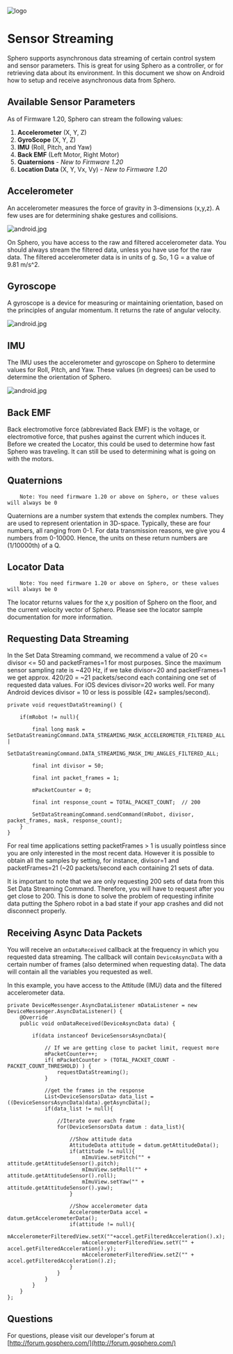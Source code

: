 ![logo](http://update.orbotix.com/developer/sphero-small.png)

# Sensor StreamingSphero supports asynchronous data streaming of certain control system and sensor parameters.  This is great for using Sphero as a controller, or for retrieving data about its environment.  In this document we show on Android how to setup and receive asynchronous data from Sphero.

## Available Sensor Parameters
As of Firmware 1.20, Sphero can stream the following values: 1. **Accelerometer** (X, Y, Z) 2. **GyroScope** (X, Y, Z)
 3. **IMU** (Roll, Pitch, and Yaw)
 4. **Back EMF** (Left Motor, Right Motor)
 5. **Quaternions** - *New to Firmware 1.20*
 6. **Location Data** (X, Y, Vx, Vy) - *New to Firmware 1.20*## Accelerometer

An accelerometer measures the force of gravity in 3-dimensions (x,y,z).  A few uses are for determining shake gestures and collisions. 

![android.jpg](https://github.com/orbotix/Sphero-Android-SDK/raw/master/assets/accelerometer.png)

On Sphero, you have access to the raw and filtered accelerometer data.  You should always stream the filtered data, unless you have use for the raw data.  The filtered accelerometer data is in units of g.  So, 1 G = a value of 9.81 m/s^2. 
## Gyroscope

A gyroscope is a device for measuring or maintaining orientation, based on the principles of angular momentum. It returns the rate of angular velocity.

![android.jpg](https://github.com/orbotix/Sphero-Android-SDK/raw/master/assets/gyroscope.png)## IMU
The IMU uses the accelerometer and gyroscope on Sphero to determine values for Roll, Pitch, and Yaw.  These values (in degrees) can be used to determine the orientation of Sphero.
![android.jpg](https://github.com/orbotix/Sphero-Android-SDK/raw/master/assets/IMU.png)## Back EMF

Back electromotive force (abbreviated Back EMF) is the voltage, or electromotive force, that pushes against the current which induces it.  Before we created the Locator, this could be used to determine how fast Sphero was traveling. It can still be used to determining what is going on with the motors.

## Quaternions

		Note: You need firmware 1.20 or above on Sphero, or these values will always be 0

Quaternions are a number system that extends the complex numbers.  They are used to represent orientation in 3D-space.  Typically, these are four numbers, all ranging from 0-1.  For data transmission reasons, we give you 4 numbers from 0-10000.  Hence, the units on these return numbers are (1/10000th) of a Q.  

## Locator Data

		Note: You need firmware 1.20 or above on Sphero, or these values will always be 0
		
The locator returns values for the x,y position of Sphero on the floor, and the current velocity vector of Sphero.  Please see the locator sample documentation for more information.## Requesting Data Streaming
In the Set Data Streaming command, we recommend a value of 20 <= divisor <= 50 and packetFrames=1 for most purposes.  Since the maximum sensor sampling rate is ~420 Hz, if we take divisor=20 and packetFrames=1 we get approx. 420/20 = ~21 packets/second each containing one set of requested data values.  For iOS devices divisor=20 works well.  For many Android devices divisor = 10 or less is possible (42+ samples/second).
    private void requestDataStreaming() {

        if(mRobot != null){
        	
            final long mask = SetDataStreamingCommand.DATA_STREAMING_MASK_ACCELEROMETER_FILTERED_ALL |
            				  SetDataStreamingCommand.DATA_STREAMING_MASK_IMU_ANGLES_FILTERED_ALL;
            
            final int divisor = 50;

            final int packet_frames = 1;

            mPacketCounter = 0;
            
            final int response_count = TOTAL_PACKET_COUNT;  // 200

            SetDataStreamingCommand.sendCommand(mRobot, divisor, packet_frames, mask, response_count);
        }
    }
    For real time applications setting packetFrames > 1 is usually pointless since you are only interested in the most recent data.  However it is possible to obtain all the samples by setting, for instance, divisor=1 and packetFrames=21 (~20 packets/second each containing 21 sets of data.It is important to note that we are only requesting 200 sets of data from this Set Data Streaming Command.  Therefore, you will have to request after you get close to 200.  This is done to solve the problem of requesting infinite data putting the Sphero robot in a bad state if your app crashes and did not disconnect properly.   
## Receiving Async Data Packets

You will receive an `onDataReceived` callback at the frequency in which you requested data streaming.  The callback will contain `DeviceAsyncData` with a certain number of frames (also determined when requesting data).  The data will contain all the variables you requested as well.

In this example, you have access to the Attitude (IMU) data and the filtered accelerometer data. 
 
    private DeviceMessenger.AsyncDataListener mDataListener = new DeviceMessenger.AsyncDataListener() {
        @Override
        public void onDataReceived(DeviceAsyncData data) {

            if(data instanceof DeviceSensorsAsyncData){

                // If we are getting close to packet limit, request more
                mPacketCounter++;
                if( mPacketCounter > (TOTAL_PACKET_COUNT - PACKET_COUNT_THRESHOLD) ) {
                    requestDataStreaming();
                }

                //get the frames in the response
                List<DeviceSensorsData> data_list = ((DeviceSensorsAsyncData)data).getAsyncData();
                if(data_list != null){

                    //Iterate over each frame
                    for(DeviceSensorsData datum : data_list){

                        //Show attitude data
                        AttitudeData attitude = datum.getAttitudeData();
                        if(attitude != null){
                            mImuView.setPitch("" + attitude.getAttitudeSensor().pitch);
                            mImuView.setRoll("" + attitude.getAttitudeSensor().roll);
                            mImuView.setYaw("" + attitude.getAttitudeSensor().yaw);
                        }

                        //Show accelerometer data
                        AccelerometerData accel = datum.getAccelerometerData();
                        if(attitude != null){
                            mAccelerometerFilteredView.setX(""+accel.getFilteredAcceleration().x);
                            mAccelerometerFilteredView.setY("" + accel.getFilteredAcceleration().y);
                            mAccelerometerFilteredView.setZ("" + accel.getFilteredAcceleration().z);
                        }
                    }
                }
            }
        }
    };## Questions

For questions, please visit our developer's forum at [http://forum.gosphero.com/](http://forum.gosphero.com/)

	  